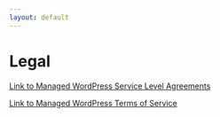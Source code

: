 ```yaml
---
layout: default
---
```

# Legal

[Link to Managed WordPress Service Level Agreements](https://bluebotpc.com/pages/legal/tos)

[Link to Managed WordPress Terms of Service](https://bluebotpc.com/pages/legal/sla)
